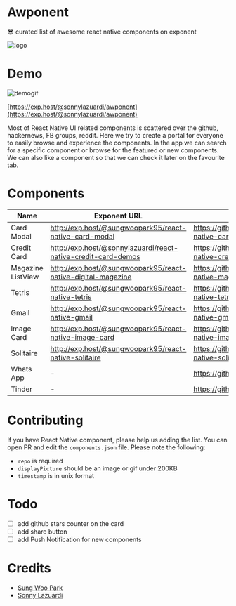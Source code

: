 # Awponent

😎 curated list of awesome react native components on exponent

![logo](https://raw.githubusercontent.com/sonnylazuardi/awponent/master/assets/images/logo-big-192.png)

# Demo

![demogif](http://sonny.js.org/awponent/static/media/demo.e1430503.gif)

[https://exp.host/@sonnylazuardi/awponent](https://exp.host/@sonnylazuardi/awponent)

Most of React Native UI related components is scattered over the github, hackernews, FB groups, reddit. Here we try to create a portal for everyone to easily browse and experience the components. In the app we can search for a specific component or browse 
for the featured or new components. We can also like a component so that we can check it later on the favourite tab.

# Components

Name | Exponent URL | Github URL | Demo
--- | --- | --- | ---
Card Modal | http://exp.host/@sungwoopark95/react-native-card-modal | https://github.com/ggomaeng/react-native-card-modal | ![](https://rawgit.com/sonnylazuardi/awponent/master/assets/images/cardmodal.gif)
Credit Card | http://exp.host/@sonnylazuardi/react-native-credit-card-demos | https://github.com/sonnylazuardi/react-native-credit-card | ![](https://rawgit.com/sonnylazuardi/awponent/master/assets/images/card.gif)
Magazine ListView | http://exp.host/@sungwoopark95/react-native-digital-magazine | https://github.com/ggomaeng/react-native-magazine-listview | ![](https://rawgit.com/sonnylazuardi/awponent/master/assets/images/digital_magazine.gif)
Tetris | http://exp.host/@sungwoopark95/react-native-tetris | https://github.com/ggomaeng/react-native-tetris | ![](https://rawgit.com/sonnylazuardi/awponent/master/assets/images/tetris.gif)
Gmail | http://exp.host/@sungwoopark95/react-native-gmail | https://github.com/ggomaeng/react-native-gmail | ![](https://rawgit.com/sonnylazuardi/awponent/master/assets/images/gmail.gif)
Image Card | http://exp.host/@sungwoopark95/react-native-image-card | https://github.com/ggomaeng/react-native-image-card | ![](https://rawgit.com/sonnylazuardi/awponent/master/assets/images/image-card.gif)
Solitaire | http://exp.host/@sungwoopark95/react-native-solitaire | https://github.com/ggomaeng/react-native-solitaire | ![](https://rawgit.com/sonnylazuardi/awponent/master/assets/images/solitaire.gif)
Whats App | - |https://github.com/VctrySam/whatsapp | ![](https://rawgit.com/sonnylazuardi/awponent/master/assets/images/whatsapp.jpg)
Tinder | - | https://github.com/VctrySam/tinder | ![](https://rawgit.com/sonnylazuardi/awponent/master/assets/images/tinder.jpg)

# Contributing

If you have React Native component, please help us adding the list. You can open PR and edit the `components.json` file.
Please note the following:

- `repo` is required
- `displayPicture` should be an image or gif under 200KB
- `timestamp` is in unix format

# Todo

- [ ] add github stars counter on the card
- [ ] add share button
- [ ] add Push Notification for new components

# Credits

- [Sung Woo Park](https://github.com/ggomaeng)
- [Sonny Lazuardi](https://github.com/sonnylazuardi)
